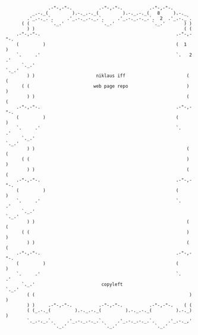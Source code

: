                     .-"-,-"-.          .-"-,-"-.          .-"-,-"-.
              _.-._(         ).-._.-._(         ).-._.-._(   8     ).-._
            .'_.-._.`.     .'_.-._.-._.`.     .'_.-._.-._.`.  2  .'_.-._`.
          ( (        `._.'              `._.'              `._.'       ) )
            ) )                                                        ( (
        .-"-,-"-.                                                   .-"-,-"-.
        (         )                                                 (  1      )
        `.     .'                                                   `.   2 .'
          `._.'                                                       `._.'
            ) )                       niklaus iff                       ( (
          ( (                        web page repo                      ) )
            ) )                                                         ( (
        .-"-,-"-.                                                   .-"-,-"-.
        (         )                                                 (         )
        `.     .'                                                   `.     .'
          `._.'                                                       `._.'
            ) )                                                         ( (
          ( (                                                           ) )
            ) )                                                         ( (
        .-"-,-"-.                                                   .-"-,-"-.
        (         )                                                 (         )
        `.     .'                                                   `.     .'
          `._.'                                                       `._.'
            ) )                                                         ( (
          ( (                                                           ) )
            ) )                                                         ( (
        .-"-,-"-.                                                   .-"-,-"-.
        (         )                                                 (         )
        `.     .'                                                   `.     .'
          `._.'                         copyleft                      `._.'
            ( (                                                          ) )
            ) )     .-"-,-"-.          .-"-,-"-.          .-"-,-"-.    ( (
            ( (_.-._(         ).-._.-._(         ).-._.-._(         ).-._) )
            `._.-._.`.     .'_.-._.-._.`.     .'_.-._.-._.`.     .'_.-._,'
                      `._.'              `._.'              `._.'
